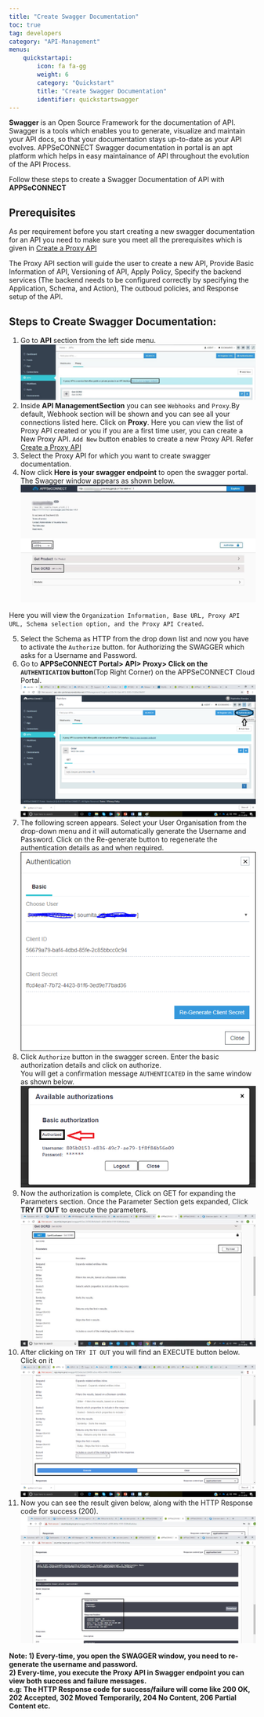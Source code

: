 ```yaml
---
title: "Create Swagger Documentation"
toc: true
tag: developers
category: "API-Management"
menus: 
    quickstartapi:
        icon: fa fa-gg
        weight: 6
        category: "Quickstart"
        title: "Create Swagger Documentation"
        identifier: quickstartswagger
---
```


**Swagger** is an Open Source Framework for the documentation of API. Swagger is a tools which enables you to generate, visualize and 
maintain your API docs, so that your documentation stays up-to-date as your API evolves. APPSeCONNECT Swagger documentation in portal is an apt platform 
which helps in easy maintainance of API throughout the evolution of the API Process.

Follow these steps to create a Swagger Documentation of API with **APPSeCONNECT**

## Prerequisites

As per requirement before you start creating a new swagger documentation for an API you need to make sure you meet all the 
prerequisites which is given in  [Create a Proxy API](/api-management/steps-to-create-proxy-endpoint/)

The Proxy API section will guide the user to create a new API, Provide Basic Information of API, Versioning of API, Apply Policy, Specify the 
backend services (The backend needs to be configured correctly by specifying the Application, Schema, and Action), The outboud policies,
and Response setup of the API.  

## Steps to Create Swagger Documentation:

1. Go to **API** section from the left side menu.
![api-swagger](/staticfiles/api-management/media/api-swagger.PNG)
2. Inside **API ManagementSection** you can see `Webhooks` and `Proxy`.By default, Webhook section will be
  shown and you can see all your connections listed here. Click on **Proxy**. Here you can view the list of Proxy API created or you if you are a 
  first time user, you can create a New Proxy API. `Add New` button enables to create a new Proxy API. Refer [Create a Proxy API](/api-management/steps-to-create-proxy-endpoint/)
3. Select the Proxy API for which you want to create swagger documentation. 
4. Now click **Here is your swagger endpoint** to open the swagger portal. The Swagger window appears as shown below.  
![swagger-screen](/staticfiles/api-management/media/swagger-screen.png)

Here you will view the `Organization Information, Base URL, Proxy API URL, Schema selection option, and the Proxy API Created`.

5. Select the Schema as HTTP from the drop down list and now you have to activate the `Authorize` button. 
 for Authorizing the SWAGGER which asks for a Username and Password.
6. Go to **APPSeCONNECT Portal> API> Proxy> Click on the `AUTHENTICATION` button**(Top Right Corner) on the APPSeCONNECT Cloud Portal.
![authentication-proxy](/staticfiles/api-management/media/authentication-proxy.png)
7. The following screen appears. Select your User Organisation from the drop-down menu and it will automatically generate the 
 Username and Password. Click on the Re-generate button to regenerate the authentication details as and when required.
![authentication-re-generation](/staticfiles/api-management/media/authentication-re-generation.png)
8. Click `Authorize` button in the swagger screen. Enter the basic authorization details and click on authorize.	
You will get a confirmation message `AUTHENTICATED` in the same window as shown below.
![swagger-authorization](/staticfiles/api-management/media/swagger-authorization.png)
9. Now the authorization is complete, Click on GET for expanding the Parameters section. 
Once the Parameter Section gets expanded,  Click **TRY IT OUT** to execute the parameters.
![swagger-parameter-execution](/staticfiles/api-management/media/swagger-parameter-execution.png)
10.  After clicking on `TRY IT OUT` you will find an EXECUTE button below. Click on it
![execute-button-swagger](/staticfiles/api-management/media/execute-button-swagger.png)  
11.  Now you can see the result given below, along with the HTTP Response code for success (200).
![swagger-response](/staticfiles/api-management/media/swagger-response.png)

**Note: 1) Every-time, you open the SWAGGER window, you need to re-generate the username and password.    
        2) Every-time, you execute the Proxy API in Swagger endpoint you can view both success and failure messages.   
           e.g: The HTTP Response code for success/failure will come like 200 OK, 202 Accepted, 
           302 Moved Temporarily, 204 No Content, 206 Partial Content etc.**  
